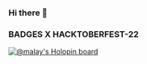 ### Hi there 👋

<!--
**MALAY-21/MALAY-21** is a ✨ _special_ ✨ repository because its `README.md` (this file) appears on your GitHub profile.

Here are some ideas to get you started:

- 🔭 I’m currently working on ...
- 🌱 I’m currently learning ...
- 👯 I’m looking to collaborate on ...
- 🤔 I’m looking for help with ...
- 💬 Ask me about ...
- 📫 How to reach me: ...
- 😄 Pronouns: ...
- ⚡ Fun fact: ...
-->

### BADGES X HACKTOBERFEST-22
[![@malay's Holopin board](https://holopin.me/malay)](https://holopin.io/@malay)
